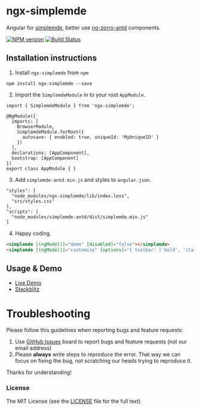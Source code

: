 # ngx-simplemde

Angular for [simplemde](https://simplemde.com/), better use [ng-zorro-antd](https://ng.ant.design/) components.

[![NPM version](https://img.shields.io/npm/v/ngx-simplemde.svg)](https://www.npmjs.com/package/ngx-simplemde)
[![Build Status](https://travis-ci.org/cipchk/ngx-simplemde.svg?branch=master)](https://travis-ci.org/cipchk/ngx-simplemde)

## Installation instructions

1. Install `ngx-simplemde` from `npm`

```
npm install ngx-simplemde --save
```

2. Import the `SimplemdeModule` in to your root `AppModule`.

```
import { SimplemdeModule } from 'ngx-simplemde';

@NgModule({
  imports: [
    BrowserModule,
    SimplemdeModule.forRoot({
      autosave: { enabled: true, uniqueId: 'MyUniqueID' }
    })
  ],
  declarations: [AppComponent],
  bootstrap: [AppComponent]
})
export class AppModule { }
```

3. Add `simplemde-antd.min.js` and styles to `angular.json`.

```
"styles": [
  "node_modules/ngx-simplemde/lib/index.less",
  "src/styles.css"
],
"scripts": [
  "node_modules/simplemde-antd/dist/simplemde.min.js"
]
```

4. Happy coding.

```html
<simplemde [(ngModel)]="demo" [disabled]="false"></simplemde>
<simplemde [(ngModel)]="customize" [options]="{ toolbar: ['bold', 'italic', 'heading', '|', 'quote'] }"></simplemde>
```

## Usage & Demo

- [Live Demo](https://cipchk.github.io/ngx-simplemde/)
- [Stackblitz](https://stackblitz.com/edit/ngx-simplemde)

# Troubleshooting

Please follow this guidelines when reporting bugs and feature requests:

1. Use [GitHub Issues](https://github.com/cipchk/ngx-simplemde/issues) board to report bugs and feature requests (not our email address)
2. Please **always** write steps to reproduce the error. That way we can focus on fixing the bug, not scratching our heads trying to reproduce it.

Thanks for understanding!

### License

The MIT License (see the [LICENSE](https://github.com/cipchk/ngx-simplemde/blob/master/LICENSE) file for the full text)
